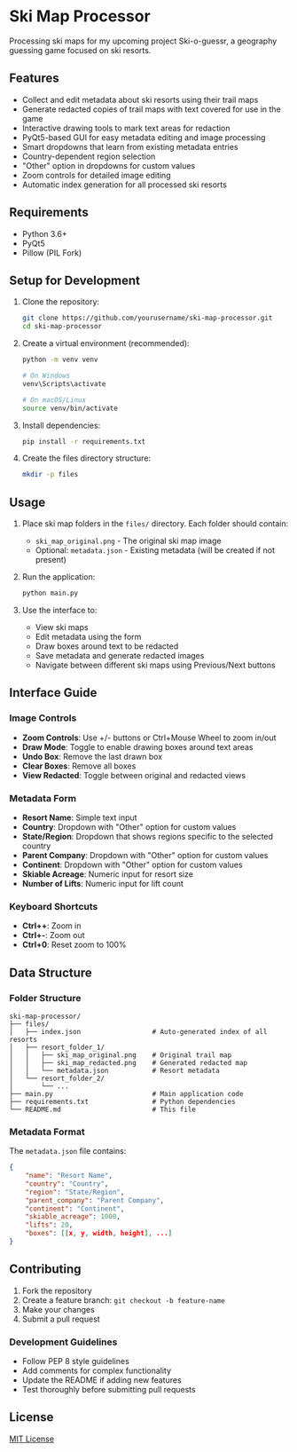 # Ski Map Processor

Processing ski maps for my upcoming project Ski-o-guessr, a geography guessing game focused on ski resorts.

## Features

- Collect and edit metadata about ski resorts using their trail maps
- Generate redacted copies of trail maps with text covered for use in the game
- Interactive drawing tools to mark text areas for redaction
- PyQt5-based GUI for easy metadata editing and image processing
- Smart dropdowns that learn from existing metadata entries
- Country-dependent region selection
- "Other" option in dropdowns for custom values
- Zoom controls for detailed image editing
- Automatic index generation for all processed ski resorts

## Requirements

- Python 3.6+
- PyQt5
- Pillow (PIL Fork)

## Setup for Development

1. Clone the repository:
   ```bash
   git clone https://github.com/yourusername/ski-map-processor.git
   cd ski-map-processor
   ```

2. Create a virtual environment (recommended):
   ```bash
   python -m venv venv
   
   # On Windows
   venv\Scripts\activate
   
   # On macOS/Linux
   source venv/bin/activate
   ```

3. Install dependencies:
   ```bash
   pip install -r requirements.txt
   ```

4. Create the files directory structure:
   ```bash
   mkdir -p files
   ```

## Usage

1. Place ski map folders in the `files/` directory. Each folder should contain:
   - `ski_map_original.png` - The original ski map image
   - Optional: `metadata.json` - Existing metadata (will be created if not present)

2. Run the application:
   ```bash
   python main.py
   ```

3. Use the interface to:
   - View ski maps
   - Edit metadata using the form
   - Draw boxes around text to be redacted
   - Save metadata and generate redacted images
   - Navigate between different ski maps using Previous/Next buttons

## Interface Guide

### Image Controls
- **Zoom Controls**: Use +/- buttons or Ctrl+Mouse Wheel to zoom in/out
- **Draw Mode**: Toggle to enable drawing boxes around text areas
- **Undo Box**: Remove the last drawn box
- **Clear Boxes**: Remove all boxes
- **View Redacted**: Toggle between original and redacted views

### Metadata Form
- **Resort Name**: Simple text input
- **Country**: Dropdown with "Other" option for custom values
- **State/Region**: Dropdown that shows regions specific to the selected country
- **Parent Company**: Dropdown with "Other" option for custom values
- **Continent**: Dropdown with "Other" option for custom values
- **Skiable Acreage**: Numeric input for resort size
- **Number of Lifts**: Numeric input for lift count

### Keyboard Shortcuts
- **Ctrl++**: Zoom in
- **Ctrl+-**: Zoom out
- **Ctrl+0**: Reset zoom to 100%

## Data Structure

### Folder Structure
```
ski-map-processor/
├── files/
│   ├── index.json                  # Auto-generated index of all resorts
│   ├── resort_folder_1/
│   │   ├── ski_map_original.png    # Original trail map
│   │   ├── ski_map_redacted.png    # Generated redacted map
│   │   └── metadata.json           # Resort metadata
│   └── resort_folder_2/
│       └── ...
├── main.py                         # Main application code
├── requirements.txt                # Python dependencies
└── README.md                       # This file
```

### Metadata Format
The `metadata.json` file contains:
```json
{
    "name": "Resort Name",
    "country": "Country",
    "region": "State/Region",
    "parent_company": "Parent Company",
    "continent": "Continent",
    "skiable_acreage": 1000,
    "lifts": 20,
    "boxes": [[x, y, width, height], ...]
}
```

## Contributing

1. Fork the repository
2. Create a feature branch: `git checkout -b feature-name`
3. Make your changes
4. Submit a pull request

### Development Guidelines
- Follow PEP 8 style guidelines
- Add comments for complex functionality
- Update the README if adding new features
- Test thoroughly before submitting pull requests

## License

[MIT License](LICENSE)